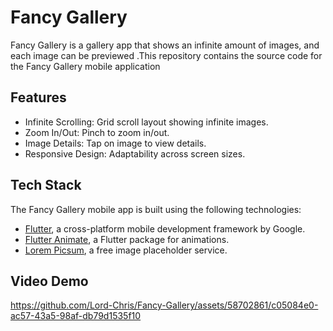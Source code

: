 # Fancy Gallery
Fancy Gallery is a gallery app that shows an infinite amount of images, and each image can be previewed .This repository contains the source code for the Fancy Gallery mobile application

## Features
- Infinite Scrolling: Grid scroll layout showing infinite images.
- Zoom In/Out: Pinch to zoom in/out.
- Image Details: Tap on image to view details.
- Responsive Design: Adaptability across screen sizes.

## Tech Stack
The Fancy Gallery mobile app is built using the following technologies:

- [Flutter](https://flutter.dev/), a cross-platform mobile development framework by Google.
- [Flutter Animate](https://pub.dev/packages/flutter_animate), a Flutter package for animations.
- [Lorem Picsum](https://picsum.photos/), a free image placeholder service.

## Video Demo
https://github.com/Lord-Chris/Fancy-Gallery/assets/58702861/c05084e0-ac57-43a5-98af-db79d1535f10
